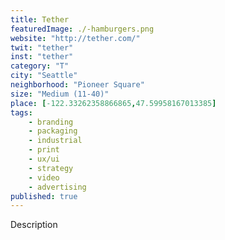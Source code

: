 ```yaml
---
title: Tether
featuredImage: ./-hamburgers.png
website: "http://tether.com/"
twit: "tether"
inst: "tether"
category: "T"
city: "Seattle"
neighborhood: "Pioneer Square"
size: "Medium (11-40)"
place: [-122.33262358866865,47.59958167013385]
tags:
    - branding
    - packaging
    - industrial
    - print
    - ux/ui
    - strategy
    - video
    - advertising
published: true
---
```


Description
